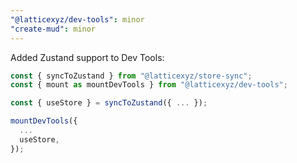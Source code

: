 ```yaml
---
"@latticexyz/dev-tools": minor
"create-mud": minor
---
```


Added Zustand support to Dev Tools:

```ts
const { syncToZustand } from "@latticexyz/store-sync";
const { mount as mountDevTools } from "@latticexyz/dev-tools";

const { useStore } = syncToZustand({ ... });

mountDevTools({
  ...
  useStore,
});
```
